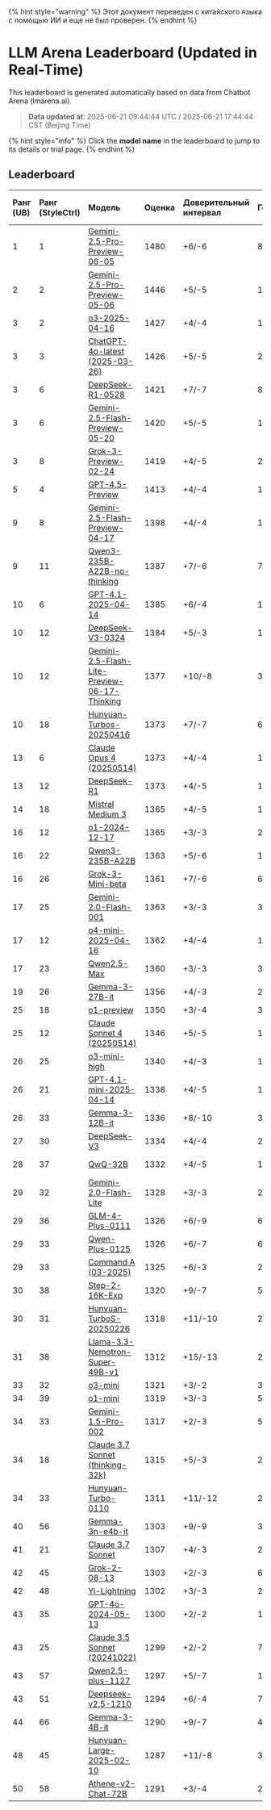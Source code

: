 
{% hint style="warning" %}
Этот документ переведен с китайского языка с помощью ИИ и еще не был проверен.
{% endhint %}

# LLM Arena Leaderboard (Updated in Real-Time)

This leaderboard is generated automatically based on data from Chatbot Arena (lmarena.ai).

> **Data updated at**: 2025-06-21 09:44:44 UTC / 2025-06-21 17:44:44 CST (Beijing Time)

{% hint style="info" %}
Click the **model name** in the leaderboard to jump to its details or trial page.
{% endhint %}

## Leaderboard

| Ранг (UB) | Ранг (StyleCtrl) | Модель                                                                                                                                       | Оценка | Доверительный интервал | Голоса      | Поставщик                    | Лицензия                    | Дата обновления знаний |
|:----------|:-----------------|:---------------------------------------------------------------------------------------------------------------------------------------------|:-------|:-----------------------|:------------|:-----------------------------|:----------------------------|:-----------------------|
| 1         | 1                | [Gemini-2.5-Pro-Preview-06-05](http://aistudio.google.com/app/prompts/new_chat?model=gemini-2.5-pro-preview-06-05)                           | 1480   | +6/-6                  | 8,825       | Google                       | Proprietary                 | Нет данных             |
| 2         | 2                | [Gemini-2.5-Pro-Preview-05-06](http://aistudio.google.com/app/prompts/new_chat?model=gemini-2.5-pro-preview-05-06)                           | 1446   | +5/-5                  | 13,025      | Google                       | Proprietary                 | Нет данных             |
| 3         | 2                | [o3-2025-04-16](https://openai.com/index/introducing-o3-and-o4-mini/)                                                                       | 1427   | +4/-4                  | 16,019      | OpenAI                       | Proprietary                 | Нет данных             |
| 3         | 3                | [ChatGPT-4o-latest (2025-03-26)](https://x.com/OpenAI/status/1905331956856050135)                                                           | 1426   | +5/-5                  | 20,638      | OpenAI                       | Proprietary                 | Нет данных             |
| 3         | 6                | [DeepSeek-R1-0528](https://api-docs.deepseek.com/news/news250528)                                                                            | 1421   | +7/-7                  | 8,423       | DeepSeek                     | MIT                         | Нет данных             |
| 3         | 6                | [Gemini-2.5-Flash-Preview-05-20](http://aistudio.google.com/app/prompts/new_chat?model=gemini-2.5-flash-preview-05-20)                        | 1420   | +5/-5                  | 14,034      | Google                       | Proprietary                 | Нет данных             |
| 3         | 8                | [Grok-3-Preview-02-24](https://x.ai/blog/grok-3)                                                                                             | 1419   | +4/-5                  | 22,643      | xAI                          | Proprietary                 | Нет данных             |
| 5         | 4                | [GPT-4.5-Preview](https://openai.com/index/introducing-gpt-4-5/)                                                                            | 1413   | +4/-4                  | 15,271      | OpenAI                       | Proprietary                 | Нет данных             |
| 9         | 8                | [Gemini-2.5-Flash-Preview-04-17](http://aistudio.google.com/app/prompts/new_chat?model=gemini-2.5-flash-preview-04-17)                        | 1398   | +4/-4                  | 14,812      | Google                       | Proprietary                 | Нет данных             |
| 9         | 11               | [Qwen3-235B-A22B-no-thinking](https://qwenlm.github.io/blog/qwen3/)                                                                          | 1387   | +7/-6                  | 7,837       | Alibaba                      | Apache 2.0                  | Нет данных             |
| 10        | 6                | [GPT-4.1-2025-04-14](https://openai.com/index/gpt-4-1/)                                                                                      | 1385   | +6/-4                  | 14,635      | OpenAI                       | Proprietary                 | Нет данных             |
| 10        | 12               | [DeepSeek-V3-0324](https://api-docs.deepseek.com/news/news250325)                                                                            | 1384   | +5/-3                  | 17,365      | DeepSeek                     | MIT                         | Нет данных             |
| 10        | 12               | [Gemini-2.5-Flash-Lite-Preview-06-17-Thinking](http://aistudio.google.com/app/prompts/new_chat?model=gemini-2.5-flash-lite-preview-06-17)    | 1377   | +10/-8                 | 3,905       | Google                       | Proprietary                 | Нет данных             |
| 10        | 18               | [Hunyuan-Turbos-20250416](https://cloud.tencent.com/document/product/1729/104753)                                                            | 1373   | +7/-7                  | 6,747       | Tencent                      | Proprietary                 | Нет данных             |
| 13        | 6                | [Claude Opus 4 (20250514)](https://www.anthropic.com/news/claude-4)                                                                          | 1373   | +4/-4                  | 15,254      | Anthropic                    | Proprietary                 | Нет данных             |
| 13        | 12               | [DeepSeek-R1](https://api-docs.deepseek.com/news/news250120)                                                                                 | 1373   | +4/-5                  | 19,430      | DeepSeek                     | MIT                         | Нет данных             |
| 14        | 18               | [Mistral Medium 3](https://mistral.ai/news/mistral-medium-3)                                                                                | 1365   | +4/-5                  | 13,385      | Mistral                      | Proprietary                 | Нет данных             |
| 16        | 12               | [o1-2024-12-17](https://openai.com/index/o1-and-new-tools-for-developers/)                                                                   | 1365   | +3/-3                  | 29,038      | OpenAI                       | Proprietary                 | Нет данных             |
| 16        | 22               | [Qwen3-235B-A22B](https://qwenlm.github.io/blog/qwen3/)                                                                                      | 1363   | +5/-6                  | 11,429      | Alibaba                      | Apache 2.0                  | Нет данных             |
| 16        | 26               | [Grok-3-Mini-beta](https://docs.x.ai/docs/models)                                                                                            | 1361   | +7/-6                  | 6,984       | xAI                          | Proprietary                 | Нет данных             |
| 17        | 25               | [Gemini-2.0-Flash-001](https://aistudio.google.com/app/prompts/new_chat?instructions=lmsys-1121&model=gemini-2.0-flash-001)                   | 1363   | +3/-3                  | 34,803      | Google                       | Proprietary                 | Нет данных             |
| 17        | 12               | [o4-mini-2025-04-16](https://openai.com/index/introducing-o3-and-o4-mini/)                                                                   | 1362   | +4/-4                  | 14,392      | OpenAI                       | Proprietary                 | Нет данных             |
| 17        | 23               | [Qwen2.5-Max](https://qwenlm.github.io/blog/qwen2.5-max/)                                                                                    | 1360   | +3/-3                  | 30,065      | Alibaba                      | Proprietary                 | Нет данных             |
| 19        | 26               | [Gemma-3-27B-it](http://aistudio.google.com/app/prompts/new_chat?model=gemma-3-27b-it)                                                        | 1356   | +4/-3                  | 22,300      | Google                       | Gemma                       | Нет данных             |
| 25        | 18               | [o1-preview](https://platform.openai.com/docs/models/o1)                                                                                     | 1350   | +3/-4                  | 33,177      | OpenAI                       | Proprietary                 | 2023/10                |
| 25        | 12               | [Claude Sonnet 4 (20250514)](https://www.anthropic.com/news/claude-4)                                                                        | 1346   | +5/-5                  | 12,143      | Anthropic                    | Proprietary                 | Нет данных             |
| 26        | 25               | [o3-mini-high](https://platform.openai.com/docs/guides/reasoning#reasoning-effort)                                                           | 1340   | +4/-3                  | 19,404      | OpenAI                       | Proprietary                 | Нет данных             |
| 26        | 21               | [GPT-4.1-mini-2025-04-14](https://openai.com/index/gpt-4-1/)                                                                                 | 1338   | +4/-5                  | 13,519      | OpenAI                       | Proprietary                 | Нет данных             |
| 26        | 33               | [Gemma-3-12B-it](http://aistudio.google.com/app/prompts/new_chat?model=gemma-3-12b-it)                                                        | 1336   | +8/-10                 | 3,976       | Google                       | Gemma                       | Нет данных             |
| 27        | 30               | [DeepSeek-V3](https://huggingface.co/deepseek-ai/DeepSeek-V3)                                                                                | 1334   | +4/-4                  | 22,841      | DeepSeek                     | DeepSeek                    | Нет данных             |
| 28        | 37               | [QwQ-32B](https://huggingface.co/Qwen/QwQ-32B)                                                                                                | 1332   | +4/-5                  | 16,438      | Alibaba                      | Apache 2.0                  | Нет данных             |
| 29        | 32               | [Gemini-2.0-Flash-Lite](https://aistudio.google.com/prompts/new_chat?model=gemini-2.0-flash-lite)                                            | 1328   | +3/-3                  | 26,104      | Google                       | Proprietary                 | Нет данных             |
| 29        | 36               | [GLM-4-Plus-0111](https://bigmodel.cn/dev/howuse/glm-4)                                                                                      | 1326   | +6/-9                  | 6,028       | Zhipu                        | Proprietary                 | Нет данных             |
| 29        | 33               | [Qwen-Plus-0125](https://www.alibabacloud.com/help/en/model-studio/developer-reference/what-is-qwen-llm)                                     | 1326   | +6/-7                  | 6,055       | Alibaba                      | Proprietary                 | Нет данных             |
| 29        | 33               | [Command A (03-2025)](https://cohere.com/blog/command-a)                                                                                   | 1325   | +6/-3                  | 21,092      | Cohere                       | CC-BY-NC-4.0                | Нет данных             |
| 30        | 38               | [Step-2-16K-Exp](https://platform.stepfun.com/docs/llm/text)                                                                                 | 1320   | +9/-7                  | 5,126       | StepFun                      | Proprietary                 | Нет данных             |
| 30        | 31               | [Hunyuan-TurboS-20250226](https://cloud.tencent.com/document/product/1729/104753)                                                            | 1318   | +11/-10                | 2,452       | Tencent                      | Proprietary                 | Нет данных             |
| 31        | 38               | [Llama-3.3-Nemotron-Super-49B-v1](https://huggingface.co/nvidia/Llama-3_3-Nemotron-Super-49B-v1)                                             | 1312   | +15/-13                | 2,371       | Nvidia                       | Nvidia                      | Нет данных             |
| 33        | 32               | [o3-mini](https://openai.com/index/openai-o3-mini/)                                                                                          | 1321   | +3/-2                  | 33,256      | OpenAI                       | Proprietary                 | Нет данных             |
| 34        | 39               | [o1-mini](https://platform.openai.com/docs/models/o1)                                                                                       | 1319   | +3/-3                  | 54,951      | OpenAI                       | Proprietary                 | 2023/10                |
| 34        | 33               | [Gemini-1.5-Pro-002](https://aistudio.google.com/app/prompts/new_chat?instructions=lmsys&model=gemini-1.5-pro-002)                           | 1317   | +2/-3                  | 58,645      | Google                       | Proprietary                 | Нет данных             |
| 34        | 18               | [Claude 3.7 Sonnet (thinking-32k)](https://www.anthropic.com/news/claude-3-7-sonnet)                                                         | 1315   | +5/-3                  | 22,385      | Anthropic                    | Proprietary                 | Нет данных             |
| 34        | 33               | [Hunyuan-Turbo-0110](https://cloud.tencent.com/document/product/1729/104753)                                                                 | 1311   | +11/-12                | 2,510       | Tencent                      | Proprietary                 | Нет данных             |
| 40        | 56               | [Gemma-3n-e4b-it](http://aistudio.google.com/app/prompts/new_chat?model=gemma-3n-e4b-it)                                                    | 1303   | +9/-9                  | 3,913       | Google                       | Gemma                       | Нет данных             |
| 41        | 21               | [Claude 3.7 Sonnet](https://www.anthropic.com/news/claude-3-7-sonnet)                                                                        | 1307   | +4/-3                  | 26,866      | Anthropic                    | Proprietary                 | Нет данных             |
| 42        | 45               | [Grok-2-08-13](https://x.ai/blog/grok-2)                                                                                                     | 1303   | +2/-3                  | 67,084      | xAI                          | Proprietary                 | 2024/3                 |
| 42        | 48               | [Yi-Lightning](https://platform.lingyiwanwu.com/docs#%E6%A8%A1%E5%9E%8B%E4%B8%8E%E8%AE%A1%E8%B4%B9)                                          | 1302   | +3/-3                  | 28,968      | 01 AI                        | Proprietary                 | Нет данных             |
| 43        | 35               | [GPT-4o-2024-05-13](https://openai.com/index/hello-gpt-4o/)                                                                                 | 1300   | +2/-2                  | 117,747     | OpenAI                       | Proprietary                 | 2023/10                |
| 43        | 25               | [Claude 3.5 Sonnet (20241022)](https://www.anthropic.com/news/3-5-models-and-computer-use)                                                  | 1299   | +2/-2                  | 74,230      | Anthropic                    | Proprietary                 | 2024/4                 |
| 43        | 57               | [Qwen2.5-plus-1127](https://help.aliyun.com/zh/model-studio/getting-started/models?spm=a2c4g.11186623.0.i7)                                 | 1297   | +5/-7                  | 10,715      | Alibaba                      | Proprietary                 | Нет данных             |
| 43        | 51               | [Deepseek-v2.5-1210](https://huggingface.co/deepseek-ai/DeepSeek-V2.5-1210)                                                                 | 1294   | +6/-4                  | 7,243       | DeepSeek                     | DeepSeek                    | Нет данных             |
| 44        | 66               | [Gemma-3-4B-it](http://aistudio.google.com/app/prompts/new_chat?model=gemma-3-4b-it)                                                        | 1290   | +9/-7                  | 4,321       | Google                       | Gemma                       | Нет данных             |
| 48        | 45               | [Hunyuan-Large-2025-02-10](https://cloud.tencent.com/document/product/1729/104753)                                                           | 1287   | +11/-8                 | 3,856       | Tencent                      | Proprietary                 | Нет данных             |
| 50        | 58               | [Athene-v2-Chat-72B](https://huggingface.co/Nexusflow/Athene-V2-Chat)                                                                       | 1291   | +3/-4                  | 26,074      | NexusFlow                    | NexusFlow